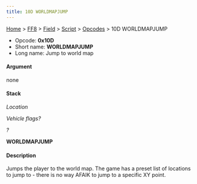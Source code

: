 ```yaml
---
title: 10D WORLDMAPJUMP
---
```


[Home](../../../../Main%20Page.md) > [FF8](../../../../FF8.md) > [Field](../../../Field.md) > [Script](../../Script.md) > [Opcodes](../Opcodes.md) > 10D WORLDMAPJUMP

-   Opcode: **0x10D**
-   Short name: **WORLDMAPJUMP**
-   Long name: Jump to world map

#### Argument

none

#### Stack

  
*Location*

*Vehicle flags?*

*?*

**WORLDMAPJUMP**

#### Description

Jumps the player to the world map. The game has a preset list of
locations to jump to - there is no way AFAIK to jump to a specific XY
point.
